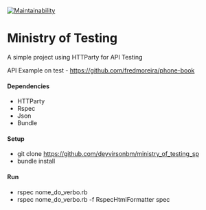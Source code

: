 [![Maintainability](https://api.codeclimate.com/v1/badges/e2124703239c2bbcfaa5/maintainability)](https://codeclimate.com/github/deyvirsonbm/ministry_of_testing_sp/maintainability)

# Ministry of Testing

A simple project using HTTParty for API Testing

API Example on test - https://github.com/fredmoreira/phone-book

#### Dependencies

* HTTParty
* Rspec
* Json
* Bundle

#### Setup
* git clone https://github.com/deyvirsonbm/ministry_of_testing_sp
* bundle install

#### Run

* rspec nome_do_verbo.rb
* rspec nome_do_verbo.rb -f RspecHtmlFormatter spec
